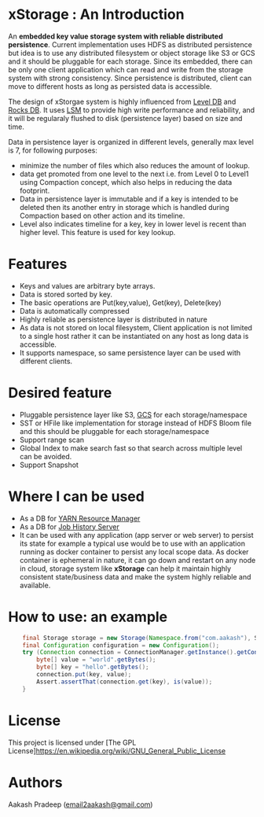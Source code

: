 

# xStorage : An Introduction
An **embedded key value storage system with reliable distributed persistence**. Current implementation uses HDFS as distributed persistence but idea is to use any distributed filesystem or object storage like S3 or GCS and it should be pluggable for each storage. Since its embedded, there can be only one client application which can read and write from the storage system with strong consistency. Since persistence is distributed, client can move to different hosts as long as persisted data is accessible.

The design of xStorgae system is highly influenced from [Level DB](https://github.com/google/leveldb) and [Rocks DB](https://rocksdb.org/). It uses [LSM](https://en.wikipedia.org/wiki/Log-structured_merge-tree) to provide high write performance and reliability, and it will be regularaly flushed to disk (persistence layer) based on size and time. 

Data in persistence layer is organized in different levels, generally max level is 7, for following purposes:

* minimize the number of files which also reduces the amount of lookup.
* data get promoted from one level to the next i.e. from Level 0 to Level1 using Compaction concept, which also helps in reducing the data footprint. 
* Data in persistence layer is immutable and if a key is intended to be deleted then its another entry in storage which is handled during Compaction based on other action and its timeline. 
* Level also indicates timeline for a key, key in lower level is recent than higher level. This feature is used for key lookup. 

# Features
* Keys and values are arbitrary byte arrays.
* Data is stored sorted by key.
* The basic operations are Put(key,value), Get(key), Delete(key)
* Data is automatically compressed
* Highly reliable as persistence layer is distributed in nature
* As data is not stored on local filesystem, Client application is not limited to a single host rather it can be instantiated on any host as long data is accessible. 
* It supports namespace, so same persistence layer can be used with different clients.

# Desired feature
* Pluggable persistence layer like S3, [GCS](https://cloud.google.com/storage/getting-started/) for each storage/namespace
* SST or HFile like implementation for storage instead of  HDFS Bloom file and this should be pluggable for each storage/namespace
* Support range scan
* Global Index to make search fast so that search across multiple level can be avoided.
* Support Snapshot

# Where I can be used 
* As a DB for [YARN Resource Manager](https://hortonworks.com/blog/apache-hadoop-yarn-resourcemanager/) 
* As a DB for [Job History Server](https://hadoop.apache.org/docs/current/hadoop-mapreduce-client/hadoop-mapreduce-client-hs/HistoryServerRest.html)    
* It can be used with any application (app server or web server) to persist its state for example a typical use would be to use with an application running as docker container to persist any local scope data. As docker container is ephemeral in nature, it can go down and restart on any node in cloud, storage system like **xStorage** can help it maintain highly consistent state/business data and make the system highly reliable and available.


# How to use: an example
```Java
    final Storage storage = new Storage(Namespace.from("com.aakash"), StorageName.from("test"));
    final Configuration configuration = new Configuration();
    try (Connection connection = ConnectionManager.getInstance().getConnection(storage, configuration)) {
        byte[] value = "world".getBytes();
        byte[] key = "hello".getBytes();
        connection.put(key, value);
        Assert.assertThat(connection.get(key), is(value));
    }
```
# License 
This project is licensed under [The GPL License]https://en.wikipedia.org/wiki/GNU_General_Public_License

# Authors
Aakash Pradeep (email2aakash@gmail.com)

